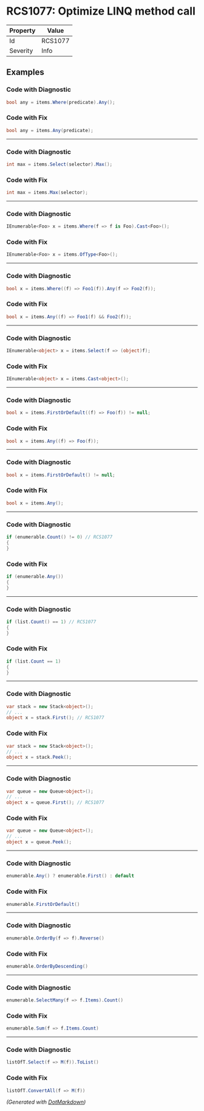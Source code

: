 # RCS1077: Optimize LINQ method call

| Property | Value   |
| -------- | ------- |
| Id       | RCS1077 |
| Severity | Info    |

## Examples

### Code with Diagnostic

```csharp
bool any = items.Where(predicate).Any();
```

### Code with Fix

```csharp
bool any = items.Any(predicate);
```

- - -

### Code with Diagnostic

```csharp
int max = items.Select(selector).Max();
```

### Code with Fix

```csharp
int max = items.Max(selector);
```

- - -

### Code with Diagnostic

```csharp
IEnumerable<Foo> x = items.Where(f => f is Foo).Cast<Foo>();
```

### Code with Fix

```csharp
IEnumerable<Foo> x = items.OfType<Foo>();
```

- - -

### Code with Diagnostic

```csharp
bool x = items.Where((f) => Foo1(f)).Any(f => Foo2(f));
```

### Code with Fix

```csharp
bool x = items.Any((f) => Foo1(f) && Foo2(f));
```

- - -

### Code with Diagnostic

```csharp
IEnumerable<object> x = items.Select(f => (object)f);
```

### Code with Fix

```csharp
IEnumerable<object> x = items.Cast<object>();
```

- - -

### Code with Diagnostic

```csharp
bool x = items.FirstOrDefault((f) => Foo(f)) != null;
```

### Code with Fix

```csharp
bool x = items.Any((f) => Foo(f));
```

- - -

### Code with Diagnostic

```csharp
bool x = items.FirstOrDefault() != null;
```

### Code with Fix

```csharp
bool x = items.Any();
```

- - -

### Code with Diagnostic

```csharp
if (enumerable.Count() != 0) // RCS1077
{
}
```

### Code with Fix

```csharp
if (enumerable.Any())
{
}
```

- - -

### Code with Diagnostic

```csharp
if (list.Count() == 1) // RCS1077
{
}
```

### Code with Fix

```csharp
if (list.Count == 1)
{
}
```

- - -

### Code with Diagnostic

```csharp
var stack = new Stack<object>();
// ...
object x = stack.First(); // RCS1077
```

### Code with Fix

```csharp
var stack = new Stack<object>();
// ...
object x = stack.Peek();
```

- - -

### Code with Diagnostic

```csharp
var queue = new Queue<object>();
// ...
object x = queue.First(); // RCS1077
```

### Code with Fix

```csharp
var queue = new Queue<object>();
// ...
object x = queue.Peek();
```

- - -

### Code with Diagnostic

```csharp
enumerable.Any() ? enumerable.First() : default
```

### Code with Fix

```csharp
enumerable.FirstOrDefault()
```

- - -

### Code with Diagnostic

```csharp
enumerable.OrderBy(f => f).Reverse()
```

### Code with Fix

```csharp
enumerable.OrderByDescending()
```

- - -

### Code with Diagnostic

```csharp
enumerable.SelectMany(f => f.Items).Count()
```

### Code with Fix

```csharp
enumerable.Sum(f => f.Items.Count)
```

- - -

### Code with Diagnostic

```csharp
listOfT.Select(f => M(f)).ToList()
```

### Code with Fix

```csharp
listOfT.ConvertAll(f => M(f))
```


*\(Generated with [DotMarkdown](http://github.com/JosefPihrt/DotMarkdown)\)*